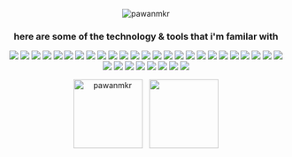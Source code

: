 <p align="center"> <img src="https://komarev.com/ghpvc/?username=pawanmkr&label=Profile%20views&color=0e75b6&style=flat" alt="pawanmkr" /> </p>

<h3 align="center">here are some of the technology & tools that i'm familar with</h3>

<p align="center">

  <img src="https://img.shields.io/badge/FastAPI-005571?style=for-the-badge&logo=fastapi"/>
  
  <img src="https://img.shields.io/badge/nginx-%23009639.svg?style=for-the-badge&logo=nginx&logoColor=white"/>
  
  <img src="https://img.shields.io/badge/adonisjs-%23220052.svg?style=for-the-badge&logo=adonisjs&logoColor=white"/>
  
  <img src="https://img.shields.io/badge/-GraphQL-E10098?style=for-the-badge&logo=graphql&logoColor=white"/>
  
  <img src="https://img.shields.io/badge/typescript-%23007ACC.svg?style=for-the-badge&logo=typescript&logoColor=white"/>
  
  <img src="https://img.shields.io/badge/yaml-%23ffffff.svg?style=for-the-badge&logo=yaml&logoColor=151515"/>
  
  <img src="https://img.shields.io/badge/shell_script-%23121011.svg?style=for-the-badge&logo=gnu-bash&logoColor=white"/>
  
  <img src="https://img.shields.io/badge/Socket.io-black?style=for-the-badge&logo=socket.io&badgeColor=010101"/>

  <img src="https://img.shields.io/badge/Python-3776AB?style=for-the-badge&logo=python&logoColor=white"/>
  
  <img src="https://img.shields.io/badge/go-%2300ADD8.svg?style=for-the-badge&logo=go&logoColor=white"/>
  
  <img src="https://img.shields.io/badge/node.js%20-%2343853D.svg?&style=for-the-badge&logo=node.js&logoColor=white"/>
  
  <img src="https://img.shields.io/badge/NPM-%23000000.svg?style=for-the-badge&logo=npm&logoColor=white"/>
  
  <img src="https://img.shields.io/badge/javascript%20-%23323330.svg?&style=for-the-badge&logo=javascript&logoColor=%23F7DF1E"/>
  
  <img src="https://img.shields.io/badge/express.js%20-%23404d59.svg?&style=for-the-badge"/>

  <img src ="https://img.shields.io/badge/postgres-%23316192.svg?&style=for-the-badge&logo=postgresql&logoColor=white"/>
  
  <img src ="https://img.shields.io/badge/MongoDB-%234ea94b.svg?&style=for-the-badge&logo=mongodb&logoColor=white"/>
  
  <img src="https://img.shields.io/badge/html5%20-%23E34F26.svg?&style=for-the-badge&logo=html5&logoColor=white"/>
  
  <img src="https://img.shields.io/badge/java-%23ED8B00.svg?&style=for-the-badge&logo=java&logoColor=white"/>
  
  <img src="https://img.shields.io/badge/docker%20-%230db7ed.svg?&style=for-the-badge&logo=docker&logoColor=white"/>
  
  <img src="https://img.shields.io/badge/AWS%20-%23FF9900.svg?&style=for-the-badge&logo=amazon-aws&logoColor=white"/>

  <img src="https://img.shields.io/badge/azure-%230072C6.svg?style=for-the-badge&logo=microsoftazure&logoColor=white"/>
  
  <img src="https://img.shields.io/badge/DigitalOcean-%230167ff.svg?style=for-the-badge&logo=digitalOcean&logoColor=white">
  
  <img src="https://img.shields.io/badge/Linux-FCC624?style=for-the-badge&logo=linux&logoColor=black">
  
  <img src="https://img.shields.io/badge/vercel%20-%23000000.svg?&style=for-the-badge&logo=vercel&logoColor=white"/>
       
  <img src="https://img.shields.io/badge/git%20-%23F05033.svg?&style=for-the-badge&logo=git&logoColor=white"/>
  
  <img src="https://img.shields.io/badge/github%20-%23121011.svg?&style=for-the-badge&logo=github&logoColor=white"/> 
  
  <img src="https://img.shields.io/badge/VIM-%2311AB00.svg?style=for-the-badge&logo=vim&logoColor=white">
  
  <img src="https://img.shields.io/badge/Notion-%23000000.svg?style=for-the-badge&logo=notion&logoColor=white">
  
  <img src="https://img.shields.io/badge/jira-%230A0FFF.svg?style=for-the-badge&logo=jira&logoColor=white">

  <img src="https://img.shields.io/badge/confluence-%23172BF4.svg?style=for-the-badge&logo=confluence&logoColor=white"/>
  
  <img src="https://img.shields.io/badge/Postman-FF6C37?style=for-the-badge&logo=postman&logoColor=white">
  
  <img src="https://img.shields.io/badge/Discord-%235865F2.svg?style=for-the-badge&logo=discord&logoColor=white">
  
  <img src="https://img.shields.io/badge/Slack-4A154B?style=for-the-badge&logo=slack&logoColor=white">
<!--   <img src="">
  <img src="">
  <img src="">
  <img src="">
  <img src="">
  <img src="">
  <img src="">
  <img src="">
  <img src="">
  <img src=""> here are all the icons // https://github.com/Ileriayo/markdown-badges?tab=readme-ov-file#-orm
  -->
</p>

<p align="center">
<!--   <img align="center" src="https://github-readme-stats.vercel.app/api/top-langs?username=pawanmkr&show_icons=true&locale=en&layout=compact" alt="pawanmkr" height="150px"/>
  &nbsp; -->
  <img align="center" src="https://github-readme-stats.vercel.app/api?username=pawanmkr&show_icons=true&locale=en" alt="pawanmkr" height="125px" />
  &nbsp;
  <img align="center" src="http://github-readme-streak-stats.herokuapp.com?user=pawanmkr&show_icons=true&locale=en"     height="125px"/>
</p>
